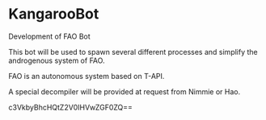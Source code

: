 
# KangarooBot
Development of FAO Bot


This bot will be used to spawn several different processes and simplify the androgenous system of FAO.

FAO is an autonomous system based on T-API.

A special decompiler will be provided at request from Nimmie or Hao.



c3VkbyBhcHQtZ2V0IHVwZGF0ZQ==

